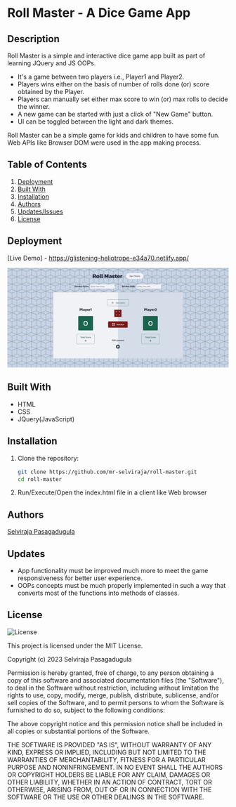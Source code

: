 # Roll Master - A Dice Game App

## Description

Roll Master is a simple and interactive dice game app built as part of learning JQuery and JS OOPs.

- It's a game between two players i.e., Player1 and Player2.
- Players wins either on the basis of number of rolls done (or) score obtained by the Player.
- Players can manually set either max score to win (or) max rolls to decide the winner.
- A new game can be started with just a click of "New Game" button.
- UI can be toggled between the light and dark themes.

Roll Master can be a simple game for kids and children to have some fun. Web APIs like Browser DOM
were used in the app making process.

## Table of Contents

1. [Deployment](#deployment)
2. [Built With](#built-with)
3. [Installation](#installation)
4. [Authors](#authors)
5. [Updates/Issues](#updates)
6. [License](#license)

## Deployment

[Live Demo] - https://glistening-heliotrope-e34a70.netlify.app/

![jusDooo Preview](/assets/roll-master.png)

## Built With

- HTML
- CSS
- JQuery(JavaScript)

## Installation

1. Clone the repository:
   ```bash
   git clone https://github.com/mr-selviraja/roll-master.git
   cd roll-master
   ```
2. Run/Execute/Open the index.html file in a client like Web browser

## Authors

[Selviraja Pasagadugula](https://github.com/mr-selviraja)

## Updates

- App functionality must be improved much more to meet the game responsiveness for better user experience.
- OOPs concepts must be much properly implemented in such a way that converts most of the functions into methods of classes.

## License

![License](https://img.shields.io/badge/license-MIT%20License-blue.svg)

This project is licensed under the MIT License.

Copyright (c) 2023 Selviraja Pasagadugula

Permission is hereby granted, free of charge, to any person obtaining a copy
of this software and associated documentation files (the "Software"), to deal
in the Software without restriction, including without limitation the rights
to use, copy, modify, merge, publish, distribute, sublicense, and/or sell
copies of the Software, and to permit persons to whom the Software is
furnished to do so, subject to the following conditions:

The above copyright notice and this permission notice shall be included in all
copies or substantial portions of the Software.

THE SOFTWARE IS PROVIDED "AS IS", WITHOUT WARRANTY OF ANY KIND, EXPRESS OR
IMPLIED, INCLUDING BUT NOT LIMITED TO THE WARRANTIES OF MERCHANTABILITY,
FITNESS FOR A PARTICULAR PURPOSE AND NONINFRINGEMENT. IN NO EVENT SHALL THE
AUTHORS OR COPYRIGHT HOLDERS BE LIABLE FOR ANY CLAIM, DAMAGES OR OTHER
LIABILITY, WHETHER IN AN ACTION OF CONTRACT, TORT OR OTHERWISE, ARISING FROM,
OUT OF OR IN CONNECTION WITH THE SOFTWARE OR THE USE OR OTHER DEALINGS IN THE
SOFTWARE.
